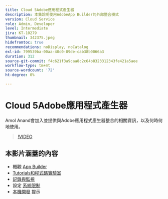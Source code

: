 ```yaml
---
title: Cloud 5Adobe應用程式產生器
description: 本集說明使用AdobeApp Builder的外部整合模式
version: Cloud Service
role: Admin, Developer
level: Intermediate
jira: KT-10279
thumbnail: 342375.jpeg
hidefromtoc: true
recommendations: noDisplay, noCatalog
exl-id: 799539ba-00aa-40c0-89de-cab38b0066a3
duration: 312
source-git-commit: f4c621f3a9caa8c2c64b8323312343fe421a5aee
workflow-type: tm+mt
source-wordcount: '72'
ht-degree: 0%

---
```


# Cloud 5Adobe應用程式產生器

Amol Anand會加入並提供與Adobe應用程式產生器整合的相關資訊，以及何時何地使用。

>[!VIDEO](https://video.tv.adobe.com/v/342375?quality=12&learn=on)

## 本影片涵蓋的內容

+ 概觀 [App Builder](https://developer.adobe.com/app-builder/docs/overview/)
+ [Tutorials和程式碼實驗室](https://developer.adobe.com/app-builder/docs/resources/)
+ [記錄與監視](https://adobedocs.github.io/adobeio-runtime/guides/logging_monitoring.html#retrieving-activations-for-blocking-successful-calls)
+ 設定 [系統限制](https://adobedocs.github.io/adobeio-runtime/guides/system_settings.html)
+ [本機開發](https://developer.adobe.com/app-builder/docs/resources/debugging/) 提示
